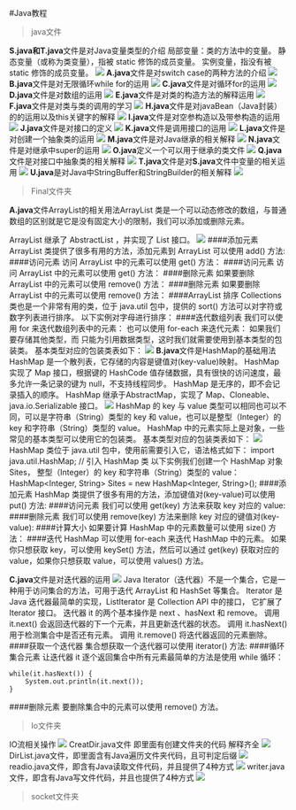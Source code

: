 #Java教程
>java文件

**S.java和T.java**文件是对Java变量类型的介绍
局部变量：类的方法中的变量。
静态变量（或称为类变量），指被 static 修饰的成员变量。
实例变量，指没有被 static 修饰的成员变量。
![](Java/T.png)
**A.java**文件是对switch case的两种方法的介绍
![](Java/A.png)
**B.java**文件是对无限循环while for的运用
![](java/B.png)
**C.java**文件是对循环for的运用
![](java/C.png)
**D.java**文件是对数组的运用
![](java/D.png)
**E.java**文件是对类的构造方法的解释运用
![](java/E.png)
**F.java**文件是对类与类的调用的学习
![](java/F.png)
**H.java**文件是对javaBean（Java封装）的的运用以及this关键字的解释
![](java/H.png)
**I.java**文件是对空参构造以及带参构造的运用
![](java/I.png)
**J.java**文件是对接口的定义
![](java/J.png)
**K.java**文件是调用接口的运用
![](java/K.png)
**L.java**文件是对创建一个抽象类的运用
![](java/L.png)
**M.java**文件是对Java继承的相关解释
![](java/M.png)
**N.java**文件是对继承中super的运用
![](java/N.png)
**O.java**定义一个可以用于继承的类文件
![](java/O.png)
**Q.java**文件是对接口中抽象类的相关解释
![](java/Q.png)
**T.java**文件是对**S.java**文件中变量的相关运用
![](java/T.png)
**U.java**是对Java中StringBuffer和StringBuilder的相关解释
![](java/U.png)

>Final文件夹

**A.java**文件ArrayList的相关用法ArrayList 类是一个可以动态修改的数组，与普通数组的区别就是它是没有固定大小的限制，我们可以添加或删除元素。

ArrayList 继承了 AbstractList ，并实现了 List 接口。
![](Final/ArrayList.png)
####添加元素
ArrayList 类提供了很多有用的方法，添加元素到 ArrayList 可以使用 add() 方法:
####访问元素
访问 ArrayList 中的元素可以使用 get() 方法：
####访问元素
访问 ArrayList 中的元素可以使用 get() 方法：
####删除元素
如果要删除 ArrayList 中的元素可以使用 remove() 方法：
####删除元素
如果要删除 ArrayList 中的元素可以使用 remove() 方法：
####ArrayList 排序
Collections 类也是一个非常有用的类，位于 java.util 包中，提供的 sort() 方法可以对字符或数字列表进行排序。
以下实例对字母进行排序：
####迭代数组列表
我们可以使用 for 来迭代数组列表中的元素：
也可以使用 for-each 来迭代元素：
如果我们要存储其他类型，而 <E> 只能为引用数据类型，这时我们就需要使用到基本类型的包装类。
基本类型对应的包装类表如下：
![](Final/data_1.png)
**B.java**文件是HashMap的基础用法
HashMap 是一个散列表，它存储的内容是键值对(key-value)映射。
HashMap 实现了 Map 接口，根据键的 HashCode 值存储数据，具有很快的访问速度，最多允许一条记录的键为 null，不支持线程同步。
HashMap 是无序的，即不会记录插入的顺序。
HashMap 继承于AbstractMap，实现了 Map、Cloneable、java.io.Serializable 接口。
![](Final/hashmap.png)
HashMap 的 key 与 value 类型可以相同也可以不同，可以是字符串（String）类型的 key 和 value，也可以是整型（Integer）的 key 和字符串（String）类型的 value。
HashMap 中的元素实际上是对象，一些常见的基本类型可以使用它的包装类。
基本类型对应的包装类表如下：
![](Final/data_1.png)
HashMap 类位于 java.util 包中，使用前需要引入它，语法格式如下：
import java.util.HashMap; // 引入 HashMap 类
以下实例我们创建一个 HashMap 对象 Sites， 整型（Integer）的 key 和字符串（String）类型的 value：
HashMap<Integer, String> Sites = new HashMap<Integer, String>();
####添加元素
HashMap 类提供了很多有用的方法，添加键值对(key-value)可以使用 put() 方法:
####访问元素
我们可以使用 get(key) 方法来获取 key 对应的 value:
####删除元素
我们可以使用 remove(key) 方法来删除 key 对应的键值对(key-value):
####计算大小
如果要计算 HashMap 中的元素数量可以使用 size() 方法：
####迭代 HashMap
可以使用 for-each 来迭代 HashMap 中的元素。
如果你只想获取 key，可以使用 keySet() 方法，然后可以通过 get(key) 获取对应的 value，如果你只想获取 value，可以使用 values() 方法。

**C.java**文件是对迭代器的运用
![](Final/Iterator.jpg)
Java Iterator（迭代器）不是一个集合，它是一种用于访问集合的方法，可用于迭代 ArrayList 和 HashSet 等集合。
Iterator 是 Java 迭代器最简单的实现，ListIterator 是 Collection API 中的接口， 它扩展了 Iterator 接口。
迭代器 it 的两个基本操作是 next 、hasNext 和 remove。
调用 it.next() 会返回迭代器的下一个元素，并且更新迭代器的状态。
调用 it.hasNext() 用于检测集合中是否还有元素。
调用 it.remove() 将迭代器返回的元素删除。
####获取一个迭代器
集合想获取一个迭代器可以使用 iterator() 方法:
####循环集合元素
让迭代器 it 逐个返回集合中所有元素最简单的方法是使用 while 循环：
```
while(it.hasNext()) {
    System.out.println(it.next());
}
```
####删除元素
要删除集合中的元素可以使用 remove() 方法。

>Io文件夹

IO流相关操作
![](Io/iostream.png)
CreatDir.java文件 即里面有创建文件夹的代码 解释齐全
![](Io/CreatDir.png)
DirList.java文件，即里面含有Java遍历文件夹代码，且可判定后缀
![](Io/DirList.png)
readio.java文件，即含有Java读取文件代码，并且提供了4种方式
![](Io/readio.png)
writer.java文件，即含有Java写文件代码，并且也提供了4种方式
![](Io/writer.png)


>socket文件夹
